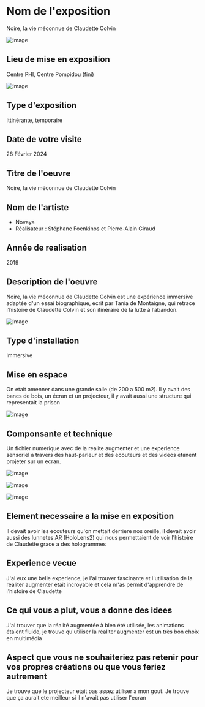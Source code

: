 # Nom de l'exposition
Noire, la vie méconnue de Claudette Colvin

![image](image/description.jpg)


## Lieu de mise en exposition 
Centre PHI, Centre Pompidou (fini)

![image](image/Entrer.jpg)


## Type d'exposition
Ittinérante, temporaire

## Date de votre visite
28 Février 2024

## Titre de l'oeuvre
Noire, la vie méconnue de Claudette Colvin

## Nom de l'artiste
- Novaya
- Réalisateur : Stéphane Foenkinos et Pierre-Alain Giraud

## Année de realisation
2019

## Description de l'oeuvre
Noire, la vie méconnue de Claudette Colvin est une expérience immersive adaptée d'un essai biographique, écrit par Tania de Montaigne, qui retrace l’histoire de Claudette Colvin et son itinéraire de la lutte à l’abandon. 


![image](image/synopsis.jpg)


## Type d'installation
Immersive


## Mise en espace
On etait amenner dans une grande salle (de 200 a 500 m2). Il y avait des bancs de bois, un écran et un projecteur, il y avait aussi une structure qui representait la prison


![image](image/salle.jpg)



## Componsante et technique
Un fichier numerique avec de la realite augmenter et une experience sensoriel a travers des haut-parleur et des ecouteurs et des videos etanent projeter sur un ecran.


![image](image/hologramme.webp)


![image](image/haut_parleur.jpg)



![image](image/scene_2.jpg)




## Element necessaire a la mise en exposition 
Il devait avoir les ecouteurs qu'on mettait derriere nos oreille, il devait avoir aussi des lunnetes AR (HoloLens2) qui nous permettaient de voir l'histoire de Claudette grace a des hologrammes

## Experience vecue
J'ai eux une belle experience, je l'ai trouver fascinante et l'utilisation de la realiter augmenter etait incroyable et cela m'as permit d'apprendre de l'histoire de Claudette

## Ce qui vous a plut, vous a donne des idees
J'ai trouver que la réalité augmentée à bien été utilisée, les animations étaient fluide, je trouve qu'utiliser la réaliter augmenter est un très bon choix en multimédia


## Aspect que vous ne souhaiteriez pas retenir pour vos propres créations ou que vous feriez autrement
Je trouve que le projecteur etait pas assez utiliser a mon gout. Je trouve que ça aurait ete meilleur si il n'avait pas utiliser l'ecran
